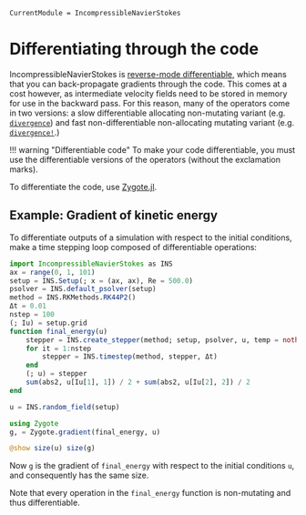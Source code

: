 ```@meta
CurrentModule = IncompressibleNavierStokes
```

# Differentiating through the code

IncompressibleNavierStokes is
[reverse-mode differentiable](https://juliadiff.org/ChainRulesCore.jl/stable/index.html#Reverse-mode-AD-rules-(rrules)),
which means that you can back-propagate gradients through the code.
This comes at a cost however, as intermediate velocity fields need to be stored
in memory for use in the backward pass. For this reason, many of the operators
come in two versions: a slow differentiable allocating non-mutating variant (e.g.
[`divergence`](@ref)) and fast non-differentiable non-allocating mutating
variant (e.g. [`divergence!`](@ref).)

!!! warning "Differentiable code"
    To make your code differentiable, you must use the differentiable versions
    of the operators (without the exclamation marks).

To differentiate the code, use [Zygote.jl](https://github.com/FluxML/Zygote.jl).

## Example: Gradient of kinetic energy

To differentiate outputs of a simulation with respect to the initial conditions,
make a time stepping loop composed of differentiable operations:

```julia
import IncompressibleNavierStokes as INS
ax = range(0, 1, 101)
setup = INS.Setup(; x = (ax, ax), Re = 500.0)
psolver = INS.default_psolver(setup)
method = INS.RKMethods.RK44P2()
Δt = 0.01
nstep = 100
(; Iu) = setup.grid
function final_energy(u)
    stepper = INS.create_stepper(method; setup, psolver, u, temp = nothing, t = 0.0)
    for it = 1:nstep
        stepper = INS.timestep(method, stepper, Δt)
    end
    (; u) = stepper
    sum(abs2, u[Iu[1], 1]) / 2 + sum(abs2, u[Iu[2], 2]) / 2
end

u = INS.random_field(setup)

using Zygote
g, = Zygote.gradient(final_energy, u)

@show size(u) size(g)
```

Now `g` is the gradient of `final_energy` with respect to the initial conditions
`u`, and consequently has the same size.

Note that every operation in the `final_energy` function is non-mutating and
thus differentiable.
